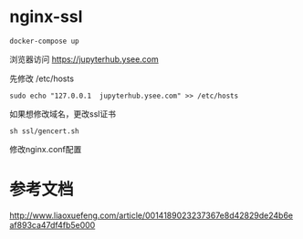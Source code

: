 # nginx-ssl

```
docker-compose up
```

浏览器访问 https://jupyterhub.ysee.com

先修改 /etc/hosts

```
sudo echo "127.0.0.1  jupyterhub.ysee.com" >> /etc/hosts
```

如果想修改域名，更改ssl证书

```
sh ssl/gencert.sh
```

修改nginx.conf配置

# 参考文档 

http://www.liaoxuefeng.com/article/0014189023237367e8d42829de24b6eaf893ca47df4fb5e000
